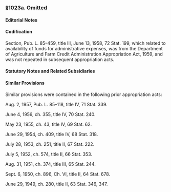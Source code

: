 ### §1023a. Omitted ###

#### **Editorial Notes** ####

#### Codification ####

Section, Pub. L. 85–459, title III, June 13, 1958, 72 Stat. 199, which related to availability of funds for administrative expenses, was from the Department of Agriculture and Farm Credit Administration Appropriation Act, 1959, and was not repeated in subsequent appropriation acts.

#### **Statutory Notes and Related Subsidiaries** ####

#### Similar Provisions ####

Similar provisions were contained in the following prior appropriation acts:

Aug. 2, 1957, Pub. L. 85–118, title IV, 71 Stat. 339.

June 4, 1956, ch. 355, title IV, 70 Stat. 240.

May 23, 1955, ch. 43, title IV, 69 Stat. 62.

June 29, 1954, ch. 409, title IV, 68 Stat. 318.

July 28, 1953, ch. 251, title II, 67 Stat. 222.

July 5, 1952, ch. 574, title II, 66 Stat. 353.

Aug. 31, 1951, ch. 374, title III, 65 Stat. 244.

Sept. 6, 1950, ch. 896, Ch. VI, title II, 64 Stat. 678.

June 29, 1949, ch. 280, title II, 63 Stat. 346, 347.